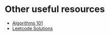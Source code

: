 # Other useful resources

- [Algorithms 101](https://github.com/Zxun2/Algo-Quicksheet)
- [Leetcode Solutions](https://github.com/Zxun2/leetcode-solutions)
